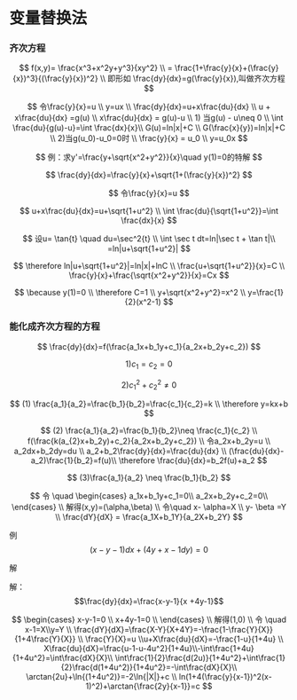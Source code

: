# 变量替换法

### 齐次方程



$$
f(x,y)= \frac{x^3+x^2y+y^3}{xy^2} \\ = \frac{1+\frac{y}{x}+(\frac{y}{x})^3}{(\frac{y}{x})^2} \\ 即形如 \frac{dy}{dx}=g(\frac{y}{x}),叫做齐次方程
$$



$$
令\frac{y}{x}=u \\ y=ux \\ \frac{dy}{dx}=u+x\frac{du}{dx} \\ u + x\frac{du}{dx} =g(u) \\  x\frac{du}{dx} = g(u)-u \\ 1) 当g(u) - u\neq 0 \\ \int \frac{du}{g(u)-u}=\int \frac{dx}{x}\\ G(u)=ln|x|+C \\ G(\frac{x}{y})=ln|x|+C \\ 2)当g(u_0)-u_0=0时 \\ \frac{y}{x} = u_0 \\ y=u_0x
$$

$$
例：求y'=\frac{y+\sqrt{x^2+y^2}}{x}\quad y(1)=0的特解
$$

$$
\frac{dy}{dx}=\frac{y}{x}+\sqrt{1+(\frac{y}{x})^2}
$$

$$
令\frac{y}{x}=u
$$

$$
u+x\frac{du}{dx}=u+\sqrt{1+u^2} \\ \int \frac{du}{\sqrt{1+u^2}}=\int \frac{dx}{x}
$$

$$
设u= \tan{t} \quad du=\sec^2{t} \\ \int \sec t dt=ln|\sec t + \tan t|\\ =ln|u+\sqrt{1+u^2}|
$$

$$
\therefore ln|u+\sqrt{1+u^2}|=ln|x|+lnC \\ \frac{u+\sqrt{1+u^2}}{x}=C \\ \frac{y}{x}+\frac{\sqrt{x^2+y^2}}{x}=Cx
$$

$$
\because y(1)=0 \\ \therefore C=1 \\ y+\sqrt{x^2+y^2}=x^2 \\ y=\frac{1}{2}(x^2-1)
$$

### 能化成齐次方程的方程

$$
\frac{dy}{dx}=f(\frac{a_1x+b_1y+c_1}{a_2x+b_2y+c_2})
$$

$$
1)c_1=c_2=0
$$

$$
2)c_1^2+c_2^2 \neq 0
$$

$$
(1) \frac{a_1}{a_2}=\frac{b_1}{b_2}=\frac{c_1}{c_2}=k \\ \therefore y=kx+b
$$

$$
(2) \frac{a_1}{a_2}=\frac{b_1}{b_2}\neq \frac{c_1}{c_2} \\ f(\frac{k(a_{2}x+b_2y)+c_2}{a_2x+b_2y+c_2}) \\ 令a_2x+b_2y=u \\ a_2dx+b_2dy=du \\ a_2+b_2\frac{dy}{dx}=\frac{du}{dx} \\ (\frac{du}{dx}-a_2)\frac{1}{b_2}=f(u)\\ \therefore \frac{du}{dx}=b_2f(u)+a_2
$$

$$
(3)\frac{a_1}{a_2} \neq \frac{b_1}{b_2}
$$

$$
令 \quad \begin{cases}
a_1x+b_1y+c_1=0\\
a_2x+b_2y+c_2=0\\
\end{cases} \\ 解得(x,y)=(\alpha,\beta) \\ 令\quad  x- \alpha=X \\ y- \beta =Y \\ \frac{dY}{dX} =  \frac{a_1X+b_1Y}{a_2X+b_2Y}
$$

&#x20;例 ​$$(x-y-1)dx+(4y+x-1dy)=0$$

&#x20;     解

解：                $$\frac{dy}{dx}=\frac{x-y-1}{x +4y-1}$$

$$
\begin{cases}
x-y-1=0 \\ x+4y-1=0 \\
\end{cases} \\ 解得(1,0) \\ 令 \quad x-1=X\\y=Y \\ \frac{dY}{dX}=\frac{X-Y}{X+4Y}=-\frac{1-\frac{Y}{X}}{1+4\frac{Y}{X}} \\ \frac{Y}{X}=u \\u+X\frac{du}{dX}=-\frac{1-u}{1+4u} \\ X\frac{du}{dX}=\frac{u-1-u-4u^2}{1+4u}\\-\int\frac{1+4u}{1+4u^2}=\int\frac{dX}{X}\\ \int\frac{1}{2}\frac{d(2u)}{1+4u^2}+\int\frac{1}{2}\frac{d(1+4u^2)}{1+4u^2}=-\int\frac{dX}{X}\\ \arctan{2u}+\ln{(1+4u^2)}=-2\ln{|X|}+c \\ ln(1+4(\frac{y}{x-1})^2(x-1)^2)+\arctan{\frac{2y}{x-1}}=c
$$

